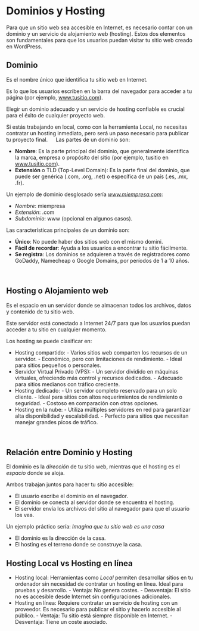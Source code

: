 # Dominios y Hosting

Para que un sitio web sea accesible en Internet, es necesario contar con un dominio y un servicio de alojamiento web (hosting). Estos dos elementos son fundamentales para que los usuarios puedan visitar tu sitio web creado en WordPress.


## Dominio

Es el nombre único que identifica tu sitio web en Internet.

Es lo que los usuarios escriben en la barra del navegador para acceder a tu página (por ejemplo, www.tusitio.com).

Elegir un dominio adecuado y un servicio de hosting confiable es crucial para el éxito de cualquier proyecto web. 

Si estás trabajando en local, como con la herramienta Local, no necesitas contratar un hosting inmediato, pero será un paso necesario para publicar tu proyecto final.
 
Las partes de un dominio son:

- **Nombre**: Es la parte principal del dominio, que generalmente identifica la marca, empresa o propósito del sitio (por ejemplo, tusitio en www.tusitio.com).
- **Extensión** o TLD (Top-Level Domain): Es la parte final del dominio, que puede ser genérica (.com, .org, .net) o específica de un país (.es, .mx, .fr).


Un ejemplo de dominio desglosado sería *www.miempresa.com*:

- *Nombre*: miempresa
- *Extensión*: .com
- *Subdominio*: www (opcional en algunos casos).


Las características principales de un dominio son:
- **Único**: No puede haber dos sitios web con el mismo domini.
- **Fácil de recordar**: Ayuda a los usuarios a encontrar tu sitio fácilmente.
- **Se registra**: Los dominios se adquieren a través de registradores como GoDaddy, Namecheap o Google Domains, por períodos de 1 a 10 años.
<br>

## Hosting o Alojamiento web

Es el espacio en un servidor donde se almacenan todos los archivos, datos y contenido de tu sitio web. 

Este servidor está conectado a Internet 24/7 para que los usuarios puedan acceder a tu sitio en cualquier momento.



Los hosting se puede clasificar en:

- Hosting compartido:
        - Varios sitios web comparten los recursos de un servidor.
        - Económico, pero con limitaciones de rendimiento.
        - Ideal para sitios pequeños o personales.
- Servidor Virtual Privado (VPS):
        - Un servidor dividido en máquinas virtuales, ofreciendo más control y recursos dedicados.
        - Adecuado para sitios medianos con tráfico creciente.
- Hosting dedicado:
        - Un servidor completo reservado para un solo cliente.
        - Ideal para sitios con altos requerimientos de rendimiento o seguridad.
        - Costoso en comparación con otras opciones.
- Hosting en la nube:
        - Utiliza múltiples servidores en red para garantizar alta disponibilidad y escalabilidad.
        - Perfecto para sitios que necesitan manejar grandes picos de tráfico.
<br>

## Relación entre Dominio y Hosting

El dominio es la *dirección* de tu sitio web, mientras que el hosting es el *espacio* donde se aloja.

Ambos trabajan juntos para hacer tu sitio accesible:
- El usuario escribe el dominio en el navegador.
- El dominio se conecta al servidor donde se encuentra el hosting.
- El servidor envía los archivos del sitio al navegador para que el usuario los vea.


Un ejemplo práctico sería: *Imagina que tu sitio web es una casa*
- El dominio es la dirección de la casa.
- El hosting es el terreno donde se construye la casa.


## Hosting Local vs Hosting en línea

- Hosting local: Herramientas como *Local* permiten desarrollar sitios en tu ordenador sin necesidad de contratar un hosting en línea. Ideal para pruebas y desarrollo.
        - Ventaja: No genera costes.
        - Desventaja: El sitio no es accesible desde Internet sin configuraciones adicionales.
- Hosting en línea: Requiere contratar un servicio de hosting con un proveedor. Es necesario para publicar el sitio y hacerlo accesible al público.
        - Ventaja: Tu sitio está siempre disponible en Internet.
        - Desventaja: Tiene un coste asociado.
